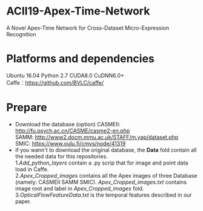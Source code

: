 # ACII19-Apex-Time-Network
A Novel Apex-Time Network for Cross-Dataset Micro-Expression Recognition

# Platforms and dependencies
Ubuntu 16.04  Python 2.7  CUDA8.0 CuDNN6.0+  
Caffe：https://github.com/BVLC/caffe/

# Prepare
* Download the database (option)
  CASMEII: http://fu.psych.ac.cn/CASME/casme2-en.php  
  SAMM: http://www2.docm.mmu.ac.uk/STAFF/m.yap/dataset.php  
  SMIC: https://www.oulu.fi/cmvs/node/41319  
* if you wann't to download the original database, the **Data** fold contain all the needed data for this repositories.  
  1.*Add_python_layers* contain a .py scrip that for image and point data load in Caffe.  
  2.*Apex_Cropped_images* contains all the Apex images of three Database (namely: CASMEII SAMM SMIC). *Apex_Cropped_images.txt* contains image root and label in *Apex_Cropped_images* fold.  
  3.*OpticalFlowFeatureData.txt* is the temporal features described in our paper.


  
